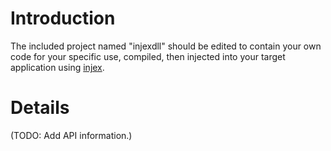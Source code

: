 # Introduction #

The included project named "injexdll" should be edited to contain your own code for your specific use, compiled, then injected into your target application using [injex](injex.md).


# Details #

(TODO: Add API information.)